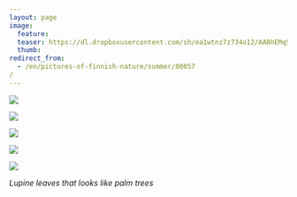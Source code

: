 ```yaml
---
layout: page
image:
  feature:
  teaser: https://dl.dropboxusercontent.com/sh/ea1wtnz7z734o12/AABhEMqSdufvu-cOmTprCUuya/luontokuvat/kes%C3%A4/2/DSC40494-245px.jpg
  thumb:
redirect_from:
  - /en/pictures-of-finnish-nature/summer/00057/
---
```


[![](https://dl.dropboxusercontent.com/sh/ea1wtnz7z734o12/AAAUIeUcI7ljJW_MUSNw0onJa/luontokuvat/kes%C3%A4/2/DSC40531-800px.jpg)](https://dl.dropboxusercontent.com/sh/ea1wtnz7z734o12/AAAiZBQJhN0M0JLv56ptbhxja/luontokuvat/kes%C3%A4/2/DSC40531.jpg)

[![](https://dl.dropboxusercontent.com/sh/ea1wtnz7z734o12/AAB989TNJlZm_zn9os_1VGf3a/luontokuvat/kes%C3%A4/2/DSC40498-800px.jpg)](https://dl.dropboxusercontent.com/sh/ea1wtnz7z734o12/AAAIX4EZLl_2OFWSS5GNUwKaa/luontokuvat/kes%C3%A4/2/DSC40498.jpg)

[![](https://dl.dropboxusercontent.com/sh/ea1wtnz7z734o12/AAATqJMkxF22xcwiwHxonb59a/luontokuvat/kes%C3%A4/2/DSC40494-800px.jpg)](https://dl.dropboxusercontent.com/sh/ea1wtnz7z734o12/AAB9TqrvEaBSSb_h7d9pZHm8a/luontokuvat/kes%C3%A4/2/DSC40494.jpg)

[![](https://dl.dropboxusercontent.com/sh/ea1wtnz7z734o12/AADi97Q1u-FTsK_Uamj1I74da/luontokuvat/kes%C3%A4/2/DSC40460-800px.jpg)](https://dl.dropboxusercontent.com/sh/ea1wtnz7z734o12/AAB3e4Da1mPXlnH6fh6Mrx2La/luontokuvat/kes%C3%A4/2/DSC40460.jpg)

[![](https://dl.dropboxusercontent.com/sh/ea1wtnz7z734o12/AADPJ7MFs2Mr-xFhF5FZtMsla/luontokuvat/kes%C3%A4/2/DSC40489-800px.jpg)](https://dl.dropboxusercontent.com/sh/ea1wtnz7z734o12/AAC1VhF2f-aqJ3uXwvlZNO6Fa/luontokuvat/kes%C3%A4/2/DSC40489.jpg)

*Lupine leaves that looks like palm trees*
